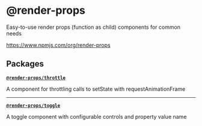 # @render-props
Easy-to-use render props (function as child) components for common needs

https://www.npmjs.com/org/render-props


## Packages

[**`@render-props/throttle`**](./packages/throttle) 

A component for throttling calls to setState with requestAnimationFrame

_____

[**`@render-props/toggle`**](./packages/toggle) 

A toggle component with configurable controls and property value name
